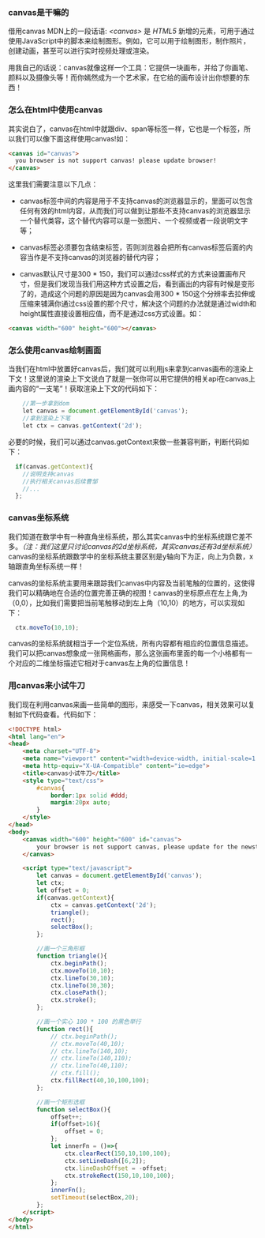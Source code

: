 ### canvas是干嘛的

借用canvas MDN上的一段话语: *\<canvas\>* 是  *HTML5*  新增的元素，可用于通过使用JavaScript中的脚本来绘制图形。例如，它可以用于绘制图形，制作照片，创建动画，甚至可以进行实时视频处理或渲染。

用我自己的话说：canvas就像这样一个工具：它提供一块画布，并给了你画笔、颜料以及摄像头等！而你嫣然成为一个艺术家，在它给的画布设计出你想要的东西！

### 怎么在html中使用canvas

其实说白了，canvas在html中就跟div、span等标签一样，它也是一个标签，所以我们可以像下面这样使用canvas!如：

```html
<canvas id="canvas">
  you browser is not support canvas! please update browser!
</canvas>
```
这里我们需要注意以下几点：

* canvas标签中间的内容是用于不支持canvas的浏览器显示的，里面可以包含任何有效的html内容，从而我们可以做到让那些不支持canvas的浏览器显示一个替代类容，这个替代内容可以是一张图片、一个视频或者一段说明文字等；

* canvas标签必须要包含结束标签</canvas>，否则浏览器会把所有canvas标签后面的内容当作是不支持canvas的浏览器的替代内容；

* canvas默认尺寸是300 * 150，我们可以通过css样式的方式来设置画布尺寸，但是我们发现当我们用这种方式设置之后，看到画出的内容有时候是变形了的，造成这个问题的原因是因为canvas会用300 * 150这个分辨率去拉伸或压缩来铺满你通过css设置的那个尺寸，解决这个问题的办法就是通过width和height属性直接设置相应值，而不是通过css方式设置。如：

```html
<canvas width="600" height="600"></canvas>
```

### 怎么使用canvas绘制画面

当我们在html中放置好canvas后，我们就可以利用js来拿到canvas画布的渲染上下文！这里说的渲染上下文说白了就是一张你可以用它提供的相关api在canvas上画内容的“一支笔”！获取渲染上下文的代码如下：

```javascript
    //第一步拿到dom
    let canvas = document.getElementById('canvas');
    //拿到渲染上下笔
    let ctx = canvas.getContext('2d');
```

必要的时候，我们可以通过canvas.getContext来做一些兼容判断，判断代码如下：

```javascript
  if(canvas.getContext){
    //说明支持canvas
    //执行相关canvas后续曹邹
    //...
  };
```

### canvas坐标系统

我们知道在数学中有一种直角坐标系统，那么其实canvas中的坐标系统跟它差不多。*（注：我们这里只讨论canvas的2d坐标系统，其实canvas还有3d坐标系统）* canvas的坐标系统跟数学中的坐标系统主要区别是y轴向下为正，向上为负数，x轴跟直角坐标系统一样！

canvas的坐标系统主要用来跟踪我们canvas中内容及当前笔触的位置的，这使得我们可以精确地在合适的位置完善正确的视图！canvas的坐标原点在左上角,为（0,0），比如我们需要把当前笔触移动到左上角（10,10）的地方，可以实现如下：

```javascript
  ctx.moveTo(10,10);
```

canvas的坐标系统就相当于一个定位系统，所有内容都有相应的位置信息描述。我们可以把canvas想象成一张网格画布，那么这张画布里面的每一个小格都有一个对应的二维坐标描述它相对于canvas左上角的位置信息！

### 用canvas来小试牛刀

我们现在利用canvas来画一些简单的图形，来感受一下canvas，相关效果可以复制如下代码查看。代码如下：

```html
<!DOCTYPE html>
<html lang="en">
<head>
    <meta charset="UTF-8">
    <meta name="viewport" content="width=device-width, initial-scale=1.0">
    <meta http-equiv="X-UA-Compatible" content="ie=edge">
    <title>canvas小试牛刀</title>
    <style type="text/css">
        #canvas{
            border:1px solid #ddd;
            margin:20px auto;
        }
    </style>
</head>
<body>
    <canvas width="600" height="600" id="canvas">
        your browser is not support canvas, please update for the newst browser!
    </canvas>

    <script type="text/javascript">
        let canvas = document.getElementById('canvas');
        let ctx;
        let offset = 0;
        if(canvas.getContext){
            ctx = canvas.getContext('2d');
            triangle();
            rect();
            selectBox();
        };

        //画一个三角形框
        function triangle(){
            ctx.beginPath();
            ctx.moveTo(10,10);
            ctx.lineTo(30,10);
            ctx.lineTo(30,30);
            ctx.closePath();
            ctx.stroke();
        };

        //画一个实心 100 * 100 的黑色举行
        function rect(){
            // ctx.beginPath();
            // ctx.moveTo(40,10);
            // ctx.lineTo(140,10);
            // ctx.lineTo(140,110);
            // ctx.lineTo(40,110);
            // ctx.fill();
            ctx.fillRect(40,10,100,100);
        };

        //画一个矩形选框
        function selectBox(){
            offset++;
            if(offset>16){
                offset = 0;
            };
            let innerFn = ()=>{
                ctx.clearRect(150,10,100,100);
                ctx.setLineDash([6,2]);
                ctx.lineDashOffset = -offset;
                ctx.strokeRect(150,10,100,100);
            };
            innerFn();
            setTimeout(selectBox,20);            
        };
    </script>
</body>
</html>
```


